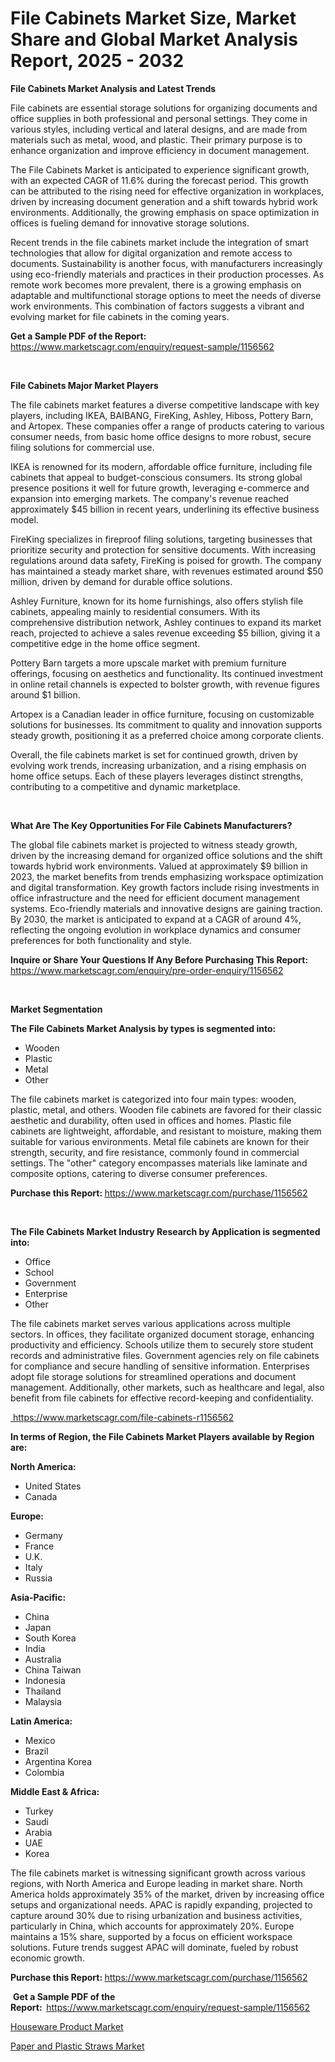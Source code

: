 <p><h1>File Cabinets Market Size, Market Share and Global Market Analysis Report, 2025 - 2032</h1></p><p><strong>File Cabinets Market Analysis and Latest Trends</strong></p>
<p><p>File cabinets are essential storage solutions for organizing documents and office supplies in both professional and personal settings. They come in various styles, including vertical and lateral designs, and are made from materials such as metal, wood, and plastic. Their primary purpose is to enhance organization and improve efficiency in document management.</p><p>The File Cabinets Market is anticipated to experience significant growth, with an expected CAGR of 11.6% during the forecast period. This growth can be attributed to the rising need for effective organization in workplaces, driven by increasing document generation and a shift towards hybrid work environments. Additionally, the growing emphasis on space optimization in offices is fueling demand for innovative storage solutions.</p><p>Recent trends in the file cabinets market include the integration of smart technologies that allow for digital organization and remote access to documents. Sustainability is another focus, with manufacturers increasingly using eco-friendly materials and practices in their production processes. As remote work becomes more prevalent, there is a growing emphasis on adaptable and multifunctional storage options to meet the needs of diverse work environments. This combination of factors suggests a vibrant and evolving market for file cabinets in the coming years.</p></p>
<p><strong>Get a Sample PDF of the Report:&nbsp;</strong> <a href="https://www.marketscagr.com/enquiry/request-sample/1156562?utm_campaign=2031&utm_medium=2&utm_source=Github&utm_content=ia&utm_term=05042025&utm_id=file-cabinets">https://www.marketscagr.com/enquiry/request-sample/1156562</a></p>
<p>&nbsp;</p>
<p><strong>File Cabinets Major Market Players</strong></p>
<p><p>The file cabinets market features a diverse competitive landscape with key players, including IKEA, BAIBANG, FireKing, Ashley, Hiboss, Pottery Barn, and Artopex. These companies offer a range of products catering to various consumer needs, from basic home office designs to more robust, secure filing solutions for commercial use.</p><p>IKEA is renowned for its modern, affordable office furniture, including file cabinets that appeal to budget-conscious consumers. Its strong global presence positions it well for future growth, leveraging e-commerce and expansion into emerging markets. The company's revenue reached approximately $45 billion in recent years, underlining its effective business model.</p><p>FireKing specializes in fireproof filing solutions, targeting businesses that prioritize security and protection for sensitive documents. With increasing regulations around data safety, FireKing is poised for growth. The company has maintained a steady market share, with revenues estimated around $50 million, driven by demand for durable office solutions.</p><p>Ashley Furniture, known for its home furnishings, also offers stylish file cabinets, appealing mainly to residential consumers. With its comprehensive distribution network, Ashley continues to expand its market reach, projected to achieve a sales revenue exceeding $5 billion, giving it a competitive edge in the home office segment.</p><p>Pottery Barn targets a more upscale market with premium furniture offerings, focusing on aesthetics and functionality. Its continued investment in online retail channels is expected to bolster growth, with revenue figures around $1 billion.</p><p>Artopex is a Canadian leader in office furniture, focusing on customizable solutions for businesses. Its commitment to quality and innovation supports steady growth, positioning it as a preferred choice among corporate clients.</p><p>Overall, the file cabinets market is set for continued growth, driven by evolving work trends, increasing urbanization, and a rising emphasis on home office setups. Each of these players leverages distinct strengths, contributing to a competitive and dynamic marketplace.</p></p>
<p>&nbsp;</p>
<p><strong>What Are The Key Opportunities For File Cabinets Manufacturers?</strong></p>
<p><p>The global file cabinets market is projected to witness steady growth, driven by the increasing demand for organized office solutions and the shift towards hybrid work environments. Valued at approximately $9 billion in 2023, the market benefits from trends emphasizing workspace optimization and digital transformation. Key growth factors include rising investments in office infrastructure and the need for efficient document management systems. Eco-friendly materials and innovative designs are gaining traction. By 2030, the market is anticipated to expand at a CAGR of around 4%, reflecting the ongoing evolution in workplace dynamics and consumer preferences for both functionality and style.</p></p>
<p><strong>Inquire or Share Your Questions If Any Before Purchasing This Report:</strong> <a href="https://www.marketscagr.com/enquiry/pre-order-enquiry/1156562?utm_campaign=2031&utm_medium=2&utm_source=Github&utm_content=ia&utm_term=05042025&utm_id=file-cabinets">https://www.marketscagr.com/enquiry/pre-order-enquiry/1156562</a></p>
<p>&nbsp;</p>
<p><strong>Market Segmentation</strong></p>
<p><strong>The File Cabinets Market Analysis by types is segmented into:</strong></p>
<p><ul><li>Wooden</li><li>Plastic</li><li>Metal</li><li>Other</li></ul></p>
<p><p>The file cabinets market is categorized into four main types: wooden, plastic, metal, and others. Wooden file cabinets are favored for their classic aesthetic and durability, often used in offices and homes. Plastic file cabinets are lightweight, affordable, and resistant to moisture, making them suitable for various environments. Metal file cabinets are known for their strength, security, and fire resistance, commonly found in commercial settings. The "other" category encompasses materials like laminate and composite options, catering to diverse consumer preferences.</p></p>
<p><strong>Purchase this Report:&nbsp;</strong><a href="https://www.marketscagr.com/purchase/1156562?utm_campaign=2031&utm_medium=2&utm_source=Github&utm_content=ia&utm_term=05042025&utm_id=file-cabinets">https://www.marketscagr.com/purchase/1156562</a></p>
<p>&nbsp;</p>
<p><strong>The File Cabinets Market Industry Research by Application is segmented into:</strong></p>
<p><ul><li>Office</li><li>School</li><li>Government</li><li>Enterprise</li><li>Other</li></ul></p>
<p><p>The file cabinets market serves various applications across multiple sectors. In offices, they facilitate organized document storage, enhancing productivity and efficiency. Schools utilize them to securely store student records and administrative files. Government agencies rely on file cabinets for compliance and secure handling of sensitive information. Enterprises adopt file storage solutions for streamlined operations and document management. Additionally, other markets, such as healthcare and legal, also benefit from file cabinets for effective record-keeping and confidentiality.</p></p>
<p><a href="https://www.marketscagr.com/file-cabinets-r1156562?utm_campaign=2031&utm_medium=2&utm_source=Github&utm_content=ia&utm_term=05042025&utm_id=file-cabinets">&nbsp;https://www.marketscagr.com/file-cabinets-r1156562</a></p>
<p><strong>In terms of Region, the File Cabinets Market Players available by Region are:</strong></p>
<p>
    <p> <strong> North America: </strong>
        <ul>
            <li>United States</li>
            <li>Canada</li>
        </ul>
        </p> 
    <p> <strong> Europe: </strong>
        <ul>
            <li>Germany</li>
            <li>France</li>
            <li>U.K.</li>
            <li>Italy</li>
            <li>Russia</li>
        </ul>
        </p> 
    <p> <strong> Asia-Pacific: </strong>
        <ul>
            <li>China</li>
            <li>Japan</li>
            <li>South Korea</li>
            <li>India</li>
            <li>Australia</li>
            <li>China Taiwan</li>
            <li>Indonesia</li>
            <li>Thailand</li>
            <li>Malaysia</li>
        </ul>
        </p> 
    <p> <strong> Latin America: </strong>
        <ul>
            <li>Mexico</li>
            <li>Brazil</li>
            <li>Argentina Korea</li>
            <li>Colombia</li>
        </ul>
        </p> 
    <p> <strong> Middle East & Africa: </strong>
        <ul>
            <li>Turkey</li>
            <li>Saudi</li>
            <li>Arabia</li>
            <li>UAE</li>
            <li>Korea</li>
        </ul>
    </p>
    </p>
<p><p>The file cabinets market is witnessing significant growth across various regions, with North America and Europe leading in market share. North America holds approximately 35% of the market, driven by increasing office setups and organizational needs. APAC is rapidly expanding, projected to capture around 30% due to rising urbanization and business activities, particularly in China, which accounts for approximately 20%. Europe maintains a 15% share, supported by a focus on efficient workspace solutions. Future trends suggest APAC will dominate, fueled by robust economic growth.</p></p>
<p><strong>Purchase this Report: </strong><a href="https://www.marketscagr.com/purchase/1156562?utm_campaign=2031&utm_medium=2&utm_source=Github&utm_content=ia&utm_term=05042025&utm_id=file-cabinets">https://www.marketscagr.com/purchase/1156562</a></p>
<p>&nbsp;<strong>Get a Sample PDF of the Report:&nbsp;&nbsp;</strong><a href="https://www.marketscagr.com/enquiry/request-sample/1156562?utm_campaign=2031&utm_medium=2&utm_source=Github&utm_content=ia&utm_term=05042025&utm_id=file-cabinets">https://www.marketscagr.com/enquiry/request-sample/1156562</a></p>
<p><strong></strong></p>
<p><p><a href="https://github.com/aloyoarmahvr/Market-Research-Report-List-1/blob/main/houseware-product-market.md?utm_campaign=2031&utm_medium=2&utm_source=Github&utm_content=ia&utm_term=05042025&utm_id=file-cabinets">Houseware Product Market</a></p><p><a href="https://github.com/PeterParrish5/Market-Research-Report-List-7/blob/main/paper-and-plastic-straws-market.md?utm_campaign=2031&utm_medium=2&utm_source=Github&utm_content=ia&utm_term=05042025&utm_id=file-cabinets">Paper and Plastic Straws Market</a></p></p>
